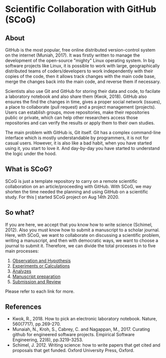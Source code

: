 # Scientific Collaboration with GitHub (SCoG)

## About

GitHub is the most popular, free online distributed version-control system on the internet (Muniah, 2017). It was firstly written to manage the development of the open-source "mighty" Linux operating system. In big software projects like Linux, it is possible to work with large, geographically distributed teams of coders/developers to work independently with their  copies of the code, then it allows track changes with the main code base, merge the changes back into the main code, and reverse them if necessary.

Scientists also use Git and GitHub for storing their data and code, to facilate a laboratory notebook and also share them (Kwok, 2018). GitHub also ensures the find the changes in time, gives a proper social network (issues), a place to collaborate (pull request) and a project management (projects). Users can establish groups, move repositories, make their repositories public or private, which can help other researchers access those repositories and can verify the results or apply them to their own studies.

The main problem with GitHub is, Git itself. Git has a complex command-line interface which is mostly understandable by programmers, it is not for casual users. However, it is also like a bad habit, when you have started using it, you start to love it. And day-by-day you have started to understand the logic under the hood.

## What is SCoG?

SCoG is just a template repository to carry on a remote scientific collaboration on an article/proceeding with GitHub. With SCoG, we may shorten the time needed the planning and using GitHub on a scientific study. For this [I](https://sblisesivdin.github.io) started SCoG project on Aug 14th 2020.

## So what?
If you are here, we accept that you know how to write science (Schimel, 2012). Also you must know how to submit a manuscript to a scholar journal. Here, with SCoG, we want to collaborate on discussing a scientific problem, writing a manuscript, and then with democratic ways, we want to choose a journal to submit it. Therefore, we can divide the total processes in to five main processes:

1. [Observation and Hypothesis](1-Observation-and-Hypothesis/README.md)
2. [Experiments or Calculations](2-Experiments-or-Calculations/README.md)
3. [Analyzes](3-Analyzes/README.md)
4. [Manuscript preparation](4-Manuscript-preparation/README.md)
5. [Submission and Review](5-Submission-and-Review/README.md)

Please refer to each link for more.

## References

* Kwok, R., 2018. How to pick an electronic laboratory notebook. Nature, 560(7717), pp.269-270.
* Munaiah, N., Kroh, S., Cabrey, C. and Nagappan, M., 2017. Curating github for engineered software projects. Empirical Software Engineering, 22(6), pp.3219-3253.
* Schimel, J. 2012. Writing science: how to write papers that get cited and proposals that get funded. Oxford University Press, Oxford.
